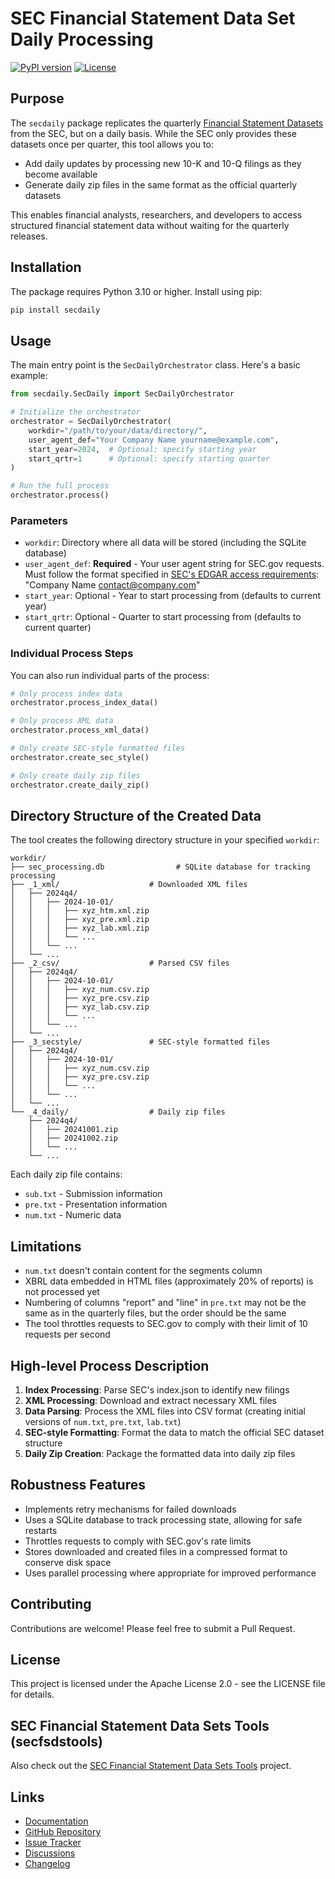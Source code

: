 # SEC Financial Statement Data Set Daily Processing

[![PyPI version](https://badge.fury.io/py/secdaily.svg)](https://badge.fury.io/py/secdaily)
[![License](https://img.shields.io/badge/License-Apache_2.0-blue.svg)](https://opensource.org/licenses/Apache-2.0)

## Purpose

The `secdaily` package replicates the quarterly [Financial Statement Datasets](https://www.sec.gov/dera/data/financial-statement-data-sets) from the SEC, but on a daily basis. While the SEC only provides these datasets once per quarter, this tool allows you to:

- Add daily updates by processing new 10-K and 10-Q filings as they become available
- Generate daily zip files in the same format as the official quarterly datasets

This enables financial analysts, researchers, and developers to access structured financial statement data without waiting for the quarterly releases.

## Installation

The package requires Python 3.10 or higher. Install using pip:

```bash
pip install secdaily
```

## Usage

The main entry point is the `SecDailyOrchestrator` class. Here's a basic example:

```python
from secdaily.SecDaily import SecDailyOrchestrator

# Initialize the orchestrator
orchestrator = SecDailyOrchestrator(
    workdir="/path/to/your/data/directory/",
    user_agent_def="Your Company Name yourname@example.com",
    start_year=2024,  # Optional: specify starting year
    start_qrtr=1      # Optional: specify starting quarter
)

# Run the full process
orchestrator.process()
```

### Parameters

- `workdir`: Directory where all data will be stored (including the SQLite database)
- `user_agent_def`: **Required** - Your user agent string for SEC.gov requests. Must follow the format specified in [SEC's EDGAR access requirements](https://www.sec.gov/os/accessing-edgar-data): "Company Name contact@company.com"
- `start_year`: Optional - Year to start processing from (defaults to current year)
- `start_qrtr`: Optional - Quarter to start processing from (defaults to current quarter)

### Individual Process Steps

You can also run individual parts of the process:

```python
# Only process index data
orchestrator.process_index_data()

# Only process XML data
orchestrator.process_xml_data()

# Only create SEC-style formatted files
orchestrator.create_sec_style()

# Only create daily zip files
orchestrator.create_daily_zip()
```

## Directory Structure of the Created Data

The tool creates the following directory structure in your specified `workdir`:

```
workdir/
├── sec_processing.db                # SQLite database for tracking processing
├── _1_xml/                    # Downloaded XML files
│   ├── 2024q4/  
│   │   ├── 2024-10-01/
│   │   │   ├── xyz_htm.xml.zip
│   │   │   ├── xyz_pre.xml.zip
│   │   │   ├── xyz_lab.xml.zip
│   │   │   └── ...
│   │   └── ...
│   └── ...                    
├── _2_csv/                    # Parsed CSV files
│   ├── 2024q4/  
│   │   ├── 2024-10-01/
│   │   │   ├── xyz_num.csv.zip
│   │   │   ├── xyz_pre.csv.zip
│   │   │   ├── xyz_lab.csv.zip
│   │   │   └── ...
│   │   └── ...
│   └── ...                    
├── _3_secstyle/               # SEC-style formatted files
│   ├── 2024q4/  
│   │   ├── 2024-10-01/
│   │   │   ├── xyz_num.csv.zip
│   │   │   ├── xyz_pre.csv.zip
│   │   │   └── ...
│   │   └── ...
│   └── ...                    
└── _4_daily/                  # Daily zip files
    ├── 2024q4/                
    │   ├── 20241001.zip       
    │   ├── 20241002.zip
    │   └── ...
    └── ...
```

Each daily zip file contains:
- `sub.txt` - Submission information
- `pre.txt` - Presentation information
- `num.txt` - Numeric data

## Limitations

- `num.txt` doesn't contain content for the segments column
- XBRL data embedded in HTML files (approximately 20% of reports) is not processed yet
- Numbering of columns "report" and "line" in `pre.txt` may not be the same as in the quarterly files, but the order should be the same
- The tool throttles requests to SEC.gov to comply with their limit of 10 requests per second

## High-level Process Description

1. **Index Processing**: Parse SEC's index.json to identify new filings
2. **XML Processing**: Download and extract necessary XML files
3. **Data Parsing**: Process the XML files into CSV format (creating initial versions of `num.txt`, `pre.txt`, `lab.txt`)
4. **SEC-style Formatting**: Format the data to match the official SEC dataset structure
5. **Daily Zip Creation**: Package the formatted data into daily zip files

## Robustness Features

- Implements retry mechanisms for failed downloads
- Uses a SQLite database to track processing state, allowing for safe restarts
- Throttles requests to comply with SEC.gov's rate limits
- Stores downloaded and created files in a compressed format to conserve disk space
- Uses parallel processing where appropriate for improved performance

## Contributing

Contributions are welcome! Please feel free to submit a Pull Request.

## License

This project is licensed under the Apache License 2.0 - see the LICENSE file for details.

## SEC Financial Statement Data Sets Tools (secfsdstools)
Also check out the [SEC Financial Statement Data Sets Tools](https://github.com/HansjoergW/secfsdstools) project.

## Links

- [Documentation](https://hansjoergw.github.io/sec-financial-statement-data-set-daily-processing/)
- [GitHub Repository](https://github.com/HansjoergW/sec-financial-statement-data-set-daily-processing)
- [Issue Tracker](https://github.com/HansjoergW/sec-financial-statement-data-set-daily-processing/issues)
- [Discussions](https://github.com/HansjoergW/sec-financial-statement-data-set-daily-processing/discussions)
- [Changelog](https://github.com/HansjoergW/sec-financial-statement-data-set-daily-processing/blob/main/CHANGELOG.md)